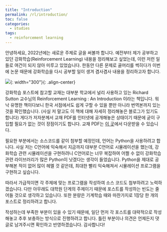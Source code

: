 ```yaml
---
title: "Introduction"
permalink: /rl/introduction/
toc: false
categories:
  - studies
tags:
  - reinforcement learning
---
```


안녕하세요, 2022년에는 새로운 주제로 글을 써볼까 합니다. 예전부터 제가 공부하고 있던 강화학습(Reinforcement Learning) 내용을 정리해보고 싶었는데, 이런 저런 일들로 여건이 되지 않아 미루고 있었습니다. 한동안 다른 문제로 골머리를 썩히다가 이번에 논문 때문에 강화학습을 다시 공부할 일이 생겨 겸사겸사 내용을 정리하고자 합니다.

![](https://github.com/JoonsuRyu/images/blob/master/RL/000/01.jpg?raw=true){: width="300"}{: .align-center}

강화학습 포스트에 참고할 교재는 대부분 학교에서 널리 사용하고 있는 Richard Sutton 교수님의 Reinforcement Learning : An Introduction 이라는 책입니다. 워낙 유명한 책이다보니 한국 서점에서도 쉽게 구할 수 있을 뿐만 아니라 번역본까지 있는 것을 확인했습니다. (사실 저 말고도 이 책에 대해 자세히 정리해놓은 블로그가 있기도 합니다) 게다가 저자분께서 교재 PDF를 인터넷에 공개해놓은 상태이기 때문에 굳이 구입할 필요가 없는 것이 장점이기도 합니다. 교재 PDF는 [이 곳](http://www.incompleteideas.net/book/the-book-2nd.html)에서 다운받을 수 있습니다.

필요한 부분에서는 소스코드를 같이 첨부할 예정인데, 언어는 Python을 사용하려고 합니다. 사실 저는 C언어에 익숙해서 지금까지 대부분 C언어로 시뮬레이션을 했는데, 강화학습 관련 시뮬레이션을 구현하려니 C언어로는 너무 복잡하여 어쩔 수 없이 강화학습 관련 라이브러리가 많은 Python이 낫겠다는 생각이 들었습니다. Python을 제대로 공부해본 적이 없어 많이 헤멜 것 같은데, 최대한 빨리 익숙해져서 시뮬레이션 프로그램을 구현하고 싶습니다.

따라서 가급적이면 각 주제에 맞는 프로그램을 작성하여 소스 코드도 첨부하려고 노력하겠습니다. 다만 아무래도 대학원 단계의 주제이기 때문에 포스트를 작성하는 빈도는 줄어들 것으로 생각하고 있습니다. 또한 분량은 기계학습 때와 마찬가지로 1장당 한 개의 포스트로 정리하려고 합니다.

작성하는데 부족한 부분이 있을 수 있기 때문에, 일단 먼저 각 포스트를 대략적으로 작성해놓고 추후 보충하는 방식으로 진행하려고 합니다. 틀린 부분이나 의견은 언제든지 댓글로 남겨주시면 확인하고 반영하겠습니다. 감사합니다!